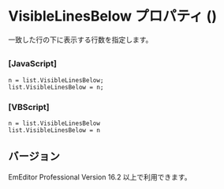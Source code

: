 # VisibleLinesBelow プロパティ ()

一致した行の下に表示する行数を指定します。

## 

### \[JavaScript\]

```
n = list.VisibleLinesBelow;
list.VisibleLinesBelow = n;
```

### \[VBScript\]

```
n = list.VisibleLinesBelow
list.VisibleLinesBelow = n
```

## バージョン

EmEditor Professional Version 16.2 以上で利用できます。
